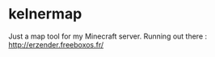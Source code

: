 # kelnermap
Just a map tool for my Minecraft server. Running out there : http://erzender.freeboxos.fr/
